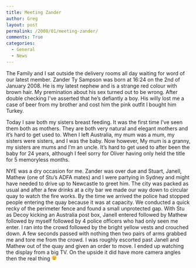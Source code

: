 ```yaml
---
title: Meeting Zander
author: Greg
layout: post
permalink: /2008/01/meeting-zander/
comments: True
categories:
  - General
  - News
---
```

The Family and I sat outside the delivery rooms all day waiting for word of our latest member. Zander Ty Sampson was born at 16:24 on the 2nd of January 2008. He is my latest nephew and is a strange red colour with brown hair. My premination about his sex turned out to be wrong. After double checking I&#8217;ve asserted that he&#8217;s defiantly a boy. His willy lost me a case of beer from my brother and cost him the pink outfit I bought him Turkey. 

Today I saw both my sisters breast feeding. It was the first time I&#8217;ve seen them both as mothers. They are both very natural and elegant mothers and it&#8217;s hard to get used to. When I left Australia, my mum was a mum, my sisters were sisters, and I was the baby. Now however, My mum is a granny, my sisters are mums and I&#8217;m an uncle. It&#8217;s hard to get used to after been the baby for 24 years, although I feel sorry for Oliver having only held the title for 5 memoryless months.

NYE was a dry occasion for me. Zander was over due and Stuart, Janell, Mathew (one of Stu&#8217;s ADFA mates) and I were partying in Sydney and might have needed to drive up to Newcastle to greet him. The city was packed as usual and after a few drinks at a city bar we made our way down to circular quay to watch the fire works. By the time we arrived the police had stopped people entering the quay because it was at capacity. We conducted a quick recky of the perimeter fence and found a small unprotected gap. With Stu as Decoy kicking an Australia post box, Janell entered followed by Mathew followed by myself followed by 4 police officers who had only seen me enter. I ran into the crowd followed by the bright yellow vests and crouched down. A few seconds passed with nothing then two pairs of arms grabbed me and tore me from the crowd. I was roughly escorted past Janell and Mathew out of the quay and given an order to move. I ended up watching the display from a big TV. On the upside it did have more camera angles then the real thing <img src="/wp-content/smilies/simple-smile.png" alt=":)" class="wp-smiley" style="height: 1em; max-height: 1em;" />